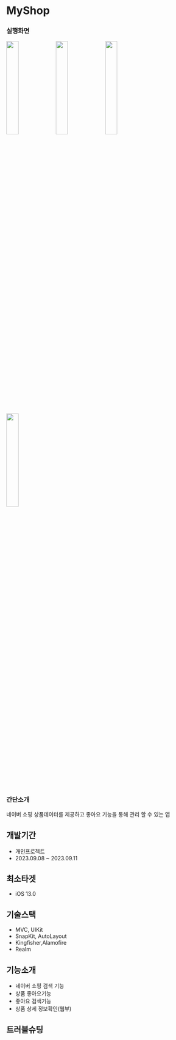 
# MyShop

### 실행화면
<p>
<!-- [상품검색_좋아요] -->
<img src = "https://github.com/LEESANGNAM/SeSacRecapMyShop/assets/61412496/e29f157a-0642-4d70-8b27-b0290be12a98" width="25%"/>  
<!-- [상품상세_웹뷰] -->
<img src = "https://github.com/LEESANGNAM/SeSacRecapMyShop/assets/61412496/ed2a6dad-53b8-4a71-9d38-0fd6488be524" width="25%"/>  
<!-- [좋아요리스트_검색] -->
<img src = "https://github.com/LEESANGNAM/SeSacRecapMyShop/assets/61412496/917712ff-5169-4b51-bd56-6a81c9ccb018" width="25%"/>  
<!-- [좋아요리스트_없을때] -->
<img src = "https://github.com/LEESANGNAM/SeSacRecapMyShop/assets/61412496/6e2e5327-91b3-45f8-b8ba-518ed5e8ef50" width="25%"/>  

</p>

### 간단소개
네이버 쇼핑 상품데이터를 제공하고 좋아요 기능을 통해 관리 할 수 있는 앱

## 개발기간
+ 개인프로젝트
+ 2023.09.08 ~ 2023.09.11
## 최소타겟
+ iOS 13.0

## 기술스택
+ MVC, UIKit
+ SnapKit, AutoLayout
+ Kingfisher,Alamofire
+ Realm
## 기능소개
+ 네이버 쇼핑 검색 기능
+ 상품 좋아요기능
+ 좋아요 검색기능
+ 상품 상세 정보확인(웹뷰)

## 트러블슈팅
